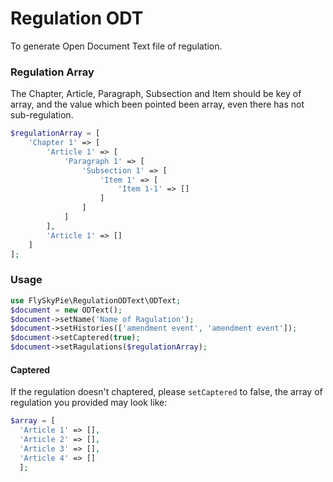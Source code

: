 Regulation ODT
===
To generate Open Document Text file of regulation.

### Regulation Array
The Chapter, Article, Paragraph, Subsection and Item should be key of array, and the value which been pointed been array, even there has not sub-regulation.
```php
$regulationArray = [
    'Chapter 1' => [
        'Article 1' => [
            'Paragraph 1' => [
                'Subsection 1' => [
                    'Item 1' => [
                        'Item 1-1' => []
                    ]
                ]
            ]
        ],
        'Article 1' => []
    ]
];
```


### Usage
```php
use FlySkyPie\RegulationODText\ODText;
$document = new ODText();
$document->setName('Name of Ragulation');
$document->setHistories(['amendment event', 'amendment event']);
$document->setCaptered(true);
$document->setRagulations($regulationArray);
```

#### Captered
If the regulation doesn't chaptered, please `setCaptered` to false,
the array of regulation you provided may look like:
```php
$array = [
  'Article 1' => [],
  'Article 2' => [],
  'Article 3' => [],
  'Article 4' => []
  ];
```